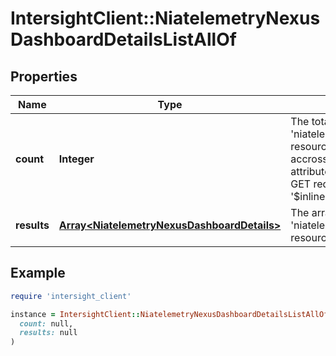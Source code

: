 # IntersightClient::NiatelemetryNexusDashboardDetailsListAllOf

## Properties

| Name | Type | Description | Notes |
| ---- | ---- | ----------- | ----- |
| **count** | **Integer** | The total number of &#39;niatelemetry.NexusDashboardDetails&#39; resources matching the request, accross all pages. The &#39;Count&#39; attribute is included when the HTTP GET request includes the &#39;$inlinecount&#39; parameter. | [optional] |
| **results** | [**Array&lt;NiatelemetryNexusDashboardDetails&gt;**](NiatelemetryNexusDashboardDetails.md) | The array of &#39;niatelemetry.NexusDashboardDetails&#39; resources matching the request. | [optional] |

## Example

```ruby
require 'intersight_client'

instance = IntersightClient::NiatelemetryNexusDashboardDetailsListAllOf.new(
  count: null,
  results: null
)
```

